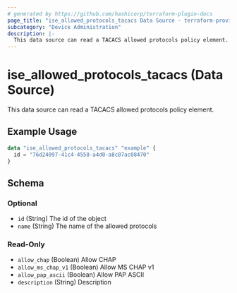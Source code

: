 ```yaml
---
# generated by https://github.com/hashicorp/terraform-plugin-docs
page_title: "ise_allowed_protocols_tacacs Data Source - terraform-provider-ise"
subcategory: "Device Administration"
description: |-
  This data source can read a TACACS allowed protocols policy element.
---
```


# ise_allowed_protocols_tacacs (Data Source)

This data source can read a TACACS allowed protocols policy element.

## Example Usage

```terraform
data "ise_allowed_protocols_tacacs" "example" {
  id = "76d24097-41c4-4558-a4d0-a8c07ac08470"
}
```

<!-- schema generated by tfplugindocs -->
## Schema

### Optional

- `id` (String) The id of the object
- `name` (String) The name of the allowed protocols

### Read-Only

- `allow_chap` (Boolean) Allow CHAP
- `allow_ms_chap_v1` (Boolean) Allow MS CHAP v1
- `allow_pap_ascii` (Boolean) Allow PAP ASCII
- `description` (String) Description
